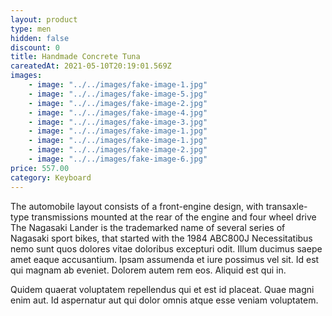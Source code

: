 ```yaml
---
layout: product
type: men
hidden: false
discount: 0
title: Handmade Concrete Tuna
careatedAt: 2021-05-10T20:19:01.569Z
images:
    - image: "../../images/fake-image-1.jpg"
    - image: "../../images/fake-image-5.jpg"
    - image: "../../images/fake-image-2.jpg"
    - image: "../../images/fake-image-4.jpg"
    - image: "../../images/fake-image-3.jpg"
    - image: "../../images/fake-image-1.jpg"
    - image: "../../images/fake-image-1.jpg"
    - image: "../../images/fake-image-2.jpg"
    - image: "../../images/fake-image-6.jpg"
price: 557.00
category: Keyboard
---
```

The automobile layout consists of a front-engine design, with transaxle-type transmissions mounted at the rear of the engine and four wheel drive
The Nagasaki Lander is the trademarked name of several series of Nagasaki sport bikes, that started with the 1984 ABC800J
Necessitatibus nemo sunt quos dolores vitae doloribus excepturi odit. Illum ducimus saepe amet eaque accusantium. Ipsam assumenda et iure possimus vel sit. Id est qui magnam ab eveniet. Dolorem autem rem eos. Aliquid est qui in.
 Quidem quaerat voluptatem repellendus qui et est id placeat. Quae magni enim aut. Id aspernatur aut qui dolor omnis atque esse veniam voluptatem.
